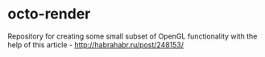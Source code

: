 # octo-render
Repository for creating some small subset of OpenGL functionality with the help of this article - http://habrahabr.ru/post/248153/

